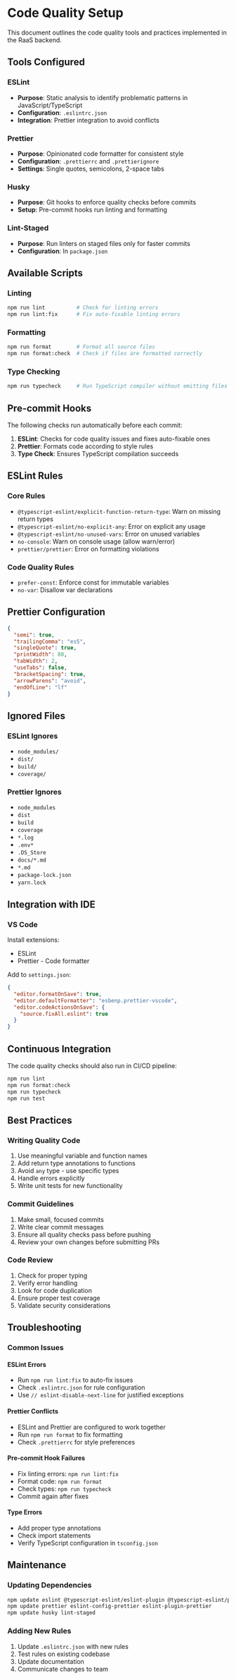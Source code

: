 # Code Quality Setup

This document outlines the code quality tools and practices implemented in the RaaS backend.

## Tools Configured

### ESLint
- **Purpose**: Static analysis to identify problematic patterns in JavaScript/TypeScript
- **Configuration**: `.eslintrc.json`
- **Integration**: Prettier integration to avoid conflicts

### Prettier
- **Purpose**: Opinionated code formatter for consistent style
- **Configuration**: `.prettierrc` and `.prettierignore`
- **Settings**: Single quotes, semicolons, 2-space tabs

### Husky
- **Purpose**: Git hooks to enforce quality checks before commits
- **Setup**: Pre-commit hooks run linting and formatting

### Lint-Staged
- **Purpose**: Run linters on staged files only for faster commits
- **Configuration**: In `package.json`

## Available Scripts

### Linting
```bash
npm run lint          # Check for linting errors
npm run lint:fix      # Fix auto-fixable linting errors
```

### Formatting
```bash
npm run format        # Format all source files
npm run format:check  # Check if files are formatted correctly
```

### Type Checking
```bash
npm run typecheck     # Run TypeScript compiler without emitting files
```

## Pre-commit Hooks

The following checks run automatically before each commit:

1. **ESLint**: Checks for code quality issues and fixes auto-fixable ones
2. **Prettier**: Formats code according to style rules
3. **Type Check**: Ensures TypeScript compilation succeeds

## ESLint Rules

### Core Rules
- `@typescript-eslint/explicit-function-return-type`: Warn on missing return types
- `@typescript-eslint/no-explicit-any`: Error on explicit any usage
- `@typescript-eslint/no-unused-vars`: Error on unused variables
- `no-console`: Warn on console usage (allow warn/error)
- `prettier/prettier`: Error on formatting violations

### Code Quality Rules
- `prefer-const`: Enforce const for immutable variables
- `no-var`: Disallow var declarations

## Prettier Configuration

```json
{
  "semi": true,
  "trailingComma": "es5",
  "singleQuote": true,
  "printWidth": 80,
  "tabWidth": 2,
  "useTabs": false,
  "bracketSpacing": true,
  "arrowParens": "avoid",
  "endOfLine": "lf"
}
```

## Ignored Files

### ESLint Ignores
- `node_modules/`
- `dist/`
- `build/`
- `coverage/`

### Prettier Ignores
- `node_modules`
- `dist`
- `build`
- `coverage`
- `*.log`
- `.env*`
- `.DS_Store`
- `docs/*.md`
- `*.md`
- `package-lock.json`
- `yarn.lock`

## Integration with IDE

### VS Code
Install extensions:
- ESLint
- Prettier - Code formatter

Add to `settings.json`:
```json
{
  "editor.formatOnSave": true,
  "editor.defaultFormatter": "esbenp.prettier-vscode",
  "editor.codeActionsOnSave": {
    "source.fixAll.eslint": true
  }
}
```

## Continuous Integration

The code quality checks should also run in CI/CD pipeline:

```bash
npm run lint
npm run format:check
npm run typecheck
npm run test
```

## Best Practices

### Writing Quality Code
1. Use meaningful variable and function names
2. Add return type annotations to functions
3. Avoid `any` type - use specific types
4. Handle errors explicitly
5. Write unit tests for new functionality

### Commit Guidelines
1. Make small, focused commits
2. Write clear commit messages
3. Ensure all quality checks pass before pushing
4. Review your own changes before submitting PRs

### Code Review
1. Check for proper typing
2. Verify error handling
3. Look for code duplication
4. Ensure proper test coverage
5. Validate security considerations

## Troubleshooting

### Common Issues

#### ESLint Errors
- Run `npm run lint:fix` to auto-fix issues
- Check `.eslintrc.json` for rule configuration
- Use `// eslint-disable-next-line` for justified exceptions

#### Prettier Conflicts
- ESLint and Prettier are configured to work together
- Run `npm run format` to fix formatting
- Check `.prettierrc` for style preferences

#### Pre-commit Hook Failures
- Fix linting errors: `npm run lint:fix`
- Format code: `npm run format`
- Check types: `npm run typecheck`
- Commit again after fixes

#### Type Errors
- Add proper type annotations
- Check import statements
- Verify TypeScript configuration in `tsconfig.json`

## Maintenance

### Updating Dependencies
```bash
npm update eslint @typescript-eslint/eslint-plugin @typescript-eslint/parser
npm update prettier eslint-config-prettier eslint-plugin-prettier
npm update husky lint-staged
```

### Adding New Rules
1. Update `.eslintrc.json` with new rules
2. Test rules on existing codebase
3. Update documentation
4. Communicate changes to team